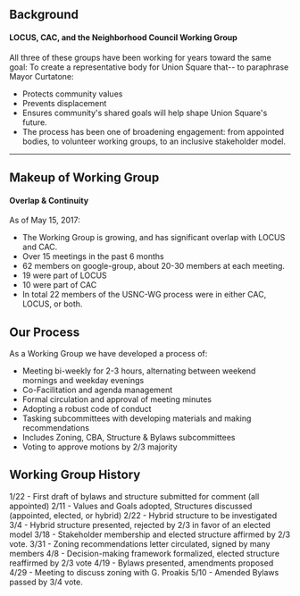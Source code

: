 ## Background

#### LOCUS, CAC, and the Neighborhood Council Working Group

All three of these groups have been working for years toward the same goal: To create a representative body for Union Square that-- to paraphrase Mayor Curtatone: 

* Protects community values
* Prevents displacement
* Ensures community's shared goals will help shape Union Square's future.
* The process has been one of broadening engagement: from appointed bodies, to volunteer working groups, to an inclusive stakeholder model.

****

## Makeup of Working Group

#### Overlap &amp; Continuity

As of May 15, 2017:

* The Working Group is growing, and has significant overlap with LOCUS and CAC. 
* Over 15 meetings in the past 6 months
* 62 members on google-group, about 20-30 members at each meeting.
* 19 were part of LOCUS
* 10 were part of CAC
* In total 22 members of the USNC-WG process were in either CAC, LOCUS, or both. 


## Our Process

As a Working Group we have developed a process of:

* Meeting bi-weekly for 2-3 hours, alternating between weekend mornings and weekday evenings
* Co-Facilitation and agenda management
* Formal circulation and approval of meeting minutes
* Adopting a robust code of conduct
* Tasking subcommittees with developing materials and making recommendations
* Includes Zoning, CBA, Structure &amp; Bylaws subcommittees
* Voting to approve motions by 2/3 majority


## Working Group History

1/22 - First draft of bylaws and structure submitted for comment (all appointed)
2/11 - Values and Goals adopted, Structures discussed (appointed, elected, or hybrid)
2/22 - Hybrid structure to be investigated
3/4 -  Hybrid structure presented, rejected by 2/3 in favor of an elected model 
3/18 - Stakeholder membership and elected structure affirmed by 2/3 vote.
3/31 - Zoning recommendations letter circulated, signed by many members
4/8 - Decision-making framework formalized, elected structure reaffirmed by 2/3 vote
4/19 - Bylaws presented, amendments proposed
4/29 - Meeting to discuss zoning with G. Proakis
5/10 - Amended Bylaws passed by 3/4 vote.


